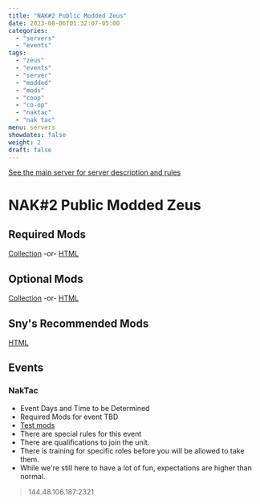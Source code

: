 ```yaml
---
title: "NAK#2 Public Modded Zeus"
date: 2023-08-06T01:32:07-05:00
categories:
  - "servers"
  - "events"
tags: 
  - "zeus"
  - "events"
  - "server"
  - "modded"
  - "mods"
  - "coop"
  - "co-op"
  - "naktac"
  - "nak tac"
menu: servers
showdates: false
weight: 2
draft: false
---
```

[See the main server for server description and rules](https://www.naksquad.net/servers/ourservers/)
<!-- more -->
# NAK#2 Public Modded Zeus
## Required Mods
[Collection](https://steamcommunity.com/sharedfiles/filedetails/?id=3006511687) -or- [HTML](/PRESETS/Nak_Unsung_Req.html)
## Optional Mods
[Collection](https://steamcommunity.com/sharedfiles/filedetails/?id=3006516384) -or- [HTML](/PRESETS/Nak_Unsung_Opt.html)
## Sny's Recommended Mods
[HTML](/PRESETS/Nak_Unsung_Sny.html)
## Events

### NakTac
- Event Days and Time to be Determined
- Required Mods for event TBD
- [Test mods](/PRESETS/Nak_Tac_Req.html)
- There are special rules for this event
- There are qualifications to join the unit.
- There is training for specific roles before you will be allowed to take them.
- While we're still here to have a lot of fun, expectations are higher than normal.

> 144.48.106.187:2321